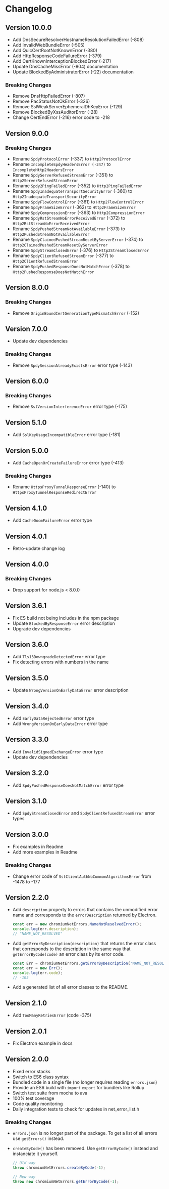Changelog
=========

## Version 10.0.0

 - Add DnsSecureResolverHostnameResolutionFailedError (-808)
 - Add InvalidWebBundleError (-505)
 - Add QuicCertRootNotKnownError (-380)
 - Add HttpResponseCodeFailureError (-379)
 - Add CertKnownInterceptionBlockedError (-217)
 - Update DnsCacheMissError (-804) documentation
 - Update BlockedByAdministratorError (-22) documentation

### Breaking Changes

 - Remove DnsHttpFailedError (-807)
 - Remove PacStatusNotOkError (-326)
 - Remove SslWeakServerEphemeralDhKeyError (-129)
 - Remove BlockedByXssAuditorError (-28)
 - Change CertEndError (-216) error code to -218

## Version 9.0.0

### Breaking Changes

 - Rename `SpdyProtocolError` (-337) to `Http2ProtocolError`
 - Rename `IncompleteSpdyHeadersError (-347)` to `IncompleteHttp2HeadersError`
 - Rename `SpdyServerRefusedStreamError` (-351) to `Http2ServerRefusedStreamError`
 - Rename `Spdy2PingFailedError` (-352) to `Http2PingFailedError`
 - Rename `SpdyInadequateTransportSecurityError` (-360) to `Http2InadequateTransportSecurityError`
 - Rename `SpdyFlowControlError` (-361) to `Http2FlowControlError`
 - Rename `SpdyFrameSizeError` (-362) to `Http2FrameSizeError`
 - Rename `SpdyCompressionError` (-363) to `Http2CompressionError`
 - Rename `SpdyRstStreamNoErrorReceivedError` (-372) to `Http2RstStreamNoErrorReceivedError`
 - Rename `SpdyPushedStreamNotAvailableError` (-373) to `Http2PushedStreamNotAvailableError`
 - Rename `SpdyClaimedPushedStreamResetByServerError` (-374) to `Http2ClaimedPushedStreamResetByServerError`
 - Rename `SpdyStreamClosedError` (-376) to `Http2StreamClosedError`
 - Rename `SpdyClientRefusedStreamError` (-377) to `Http2ClientRefusedStreamError`
 - Rename `SpdyPushedResponseDoesNotMatchError` (-378) to `Http2PushedResponseDoesNotMatchError`

## Version 8.0.0

### Breaking Changes

 - Remove `OriginBoundCertGenerationTypeMismatchError` (-152)

## Version 7.0.0

 - Update dev dependencies

### Breaking Changes

 - Remove `SpdySessionAlreadyExistsError` error type (-143)

## Version 6.0.0

### Breaking Changes

 - Remove `SslVersionInterferenceError` error type (-175)

## Version 5.1.0

 - Add `SslKeyUsageIncompatibleError` error type (-181)

## Version 5.0.0

 - Add `CacheOpenOrCreateFailureError` error type (-413)

### Breaking Changes

 - Rename `HttpsProxyTunnelResponseError` (-140) to `HttpsProxyTunnelResponseRedirectError`


## Version 4.1.0

 - Add `CacheDoomFailureError` error type

## Version 4.0.1

 - Retro-update change log

## Version 4.0.0

### Breaking Changes

 - Drop support for node.js < 8.0.0

## Version 3.6.1

 - Fix ES build not being includes in the npm package
 - Update `BlockedByResponseError` error description
 - Upgrade dev dependencies

## Version 3.6.0

 - Add `Tls13DowngradeDetectedError` error type
 - Fix detecting errors with numbers in the name

## Version 3.5.0

 - Update `WrongVersionOnEarlyDataError` error description

## Version 3.4.0

 - Add `EarlyDataRejectedError` error type
 - Add `WrongVersionOnEarlyDataError` error type

## Version 3.3.0

 - Add `InvalidSignedExchangeError` error type
 - Update dev dependencies

## Version 3.2.0

 - Add `SpdyPushedResponseDoesNotMatchError` error type

## Version 3.1.0

 - Add `SpdyStreamClosedError` and `SpdyClientRefusedStreamError` error types

## Version 3.0.0

 - Fix examples in Readme
 - Add more examples in Readme

### Breaking Changes

 - Change error code of `SslClientAuthNoCommonAlgorithmsError` from -1478 to -177

## Version 2.2.0

 - Add `description` property to errors that contains the unmodified error name
   and corresponds to the `errorDescription` returned by Electron.
   ```js
   const err = new chromiumNetErrors.NameNotResolvedError();
   console.log(err.description);
   // "NAME_NOT_RESOLVED"
   ```

 - Add `getErrorByDescription(description)` that returns the error class that
   corresponds to the description in the same way that `getErrorByCode(code)`
   an error class by its error code.
   ```js
   const Err = chromiumNetErrors.getErrorByDescription('NAME_NOT_RESOLVED');
   const err = new Err();
   console.log(err.code);
   // -105
   ```

 - Add a generated list of all error classes to the README.

## Version 2.1.0

 - Add `TooManyRetriesError` (code -375)

## Version 2.0.1

 - Fix Electron example in docs

## Version 2.0.0

 - Fixed error stacks
 - Switch to ES6 class syntax
 - Bundled code in a single file (no longer requires reading `errors.json`)
 - Provide an ES6 build with `import` `export` for bundlers like Rollup
 - Switch test suite from mocha to ava
 - 100% test coverage
 - Code quality monitoring
 - Daily integration tests to check for updates in net_error_list.h

### Breaking Changes

 - `errors.json` is no longer part of the package. To get a list of all errors
   use `getErrors()` instead.

 - `createByCode()` has been removed. Use `getErrorByCode()` instead and
   instanciate it yourself.
   ```js
   // Old way
   throw chromiumNetErrors.createByCode(-1);

   // New way
   throw new chromiumNetErrors.getErrorByCode(-1);
   ```
